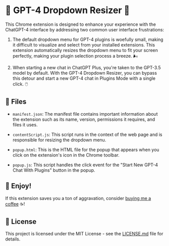 # 🚀 GPT-4 Dropdown Resizer 🚀

This Chrome extension is designed to enhance your experience with the ChatGPT-4 interface by addressing two common user interface frustrations:

1. The default dropdown menu for GPT-4 plugins is woefully small, making it difficult to visualize and select from your installed extensions. This extension automatically resizes the dropdown menu to fit your screen perfectly, making your plugin selection process a breeze. 🌬️

2. When starting a new chat in ChatGPT Plus, you're taken to the GPT-3.5 model by default. With the GPT-4 Dropdown Resizer, you can bypass this detour and start a new GPT-4 chat in Plugins Mode with a single click. 🖱️

## 📁 Files

- `manifest.json`: The manifest file contains important information about the extension such as its name, version, permissions it requires, and files it uses.

- `contentScript.js`: This script runs in the context of the web page and is responsible for resizing the dropdown menu.

- `popup.html`: This is the HTML file for the popup that appears when you click on the extension's icon in the Chrome toolbar.

- `popup.js`: This script handles the click event for the "Start New GPT-4 Chat With Plugins" button in the popup.

## 🎉 Enjoy!

If this extension saves you a ton of aggravation, consider [buying me a coffee](https://www.buymeacoffee.com/myronkoch) ☕!

## 📝 License

This project is licensed under the MIT License - see the [LICENSE.md](LICENSE.md) file for details.
